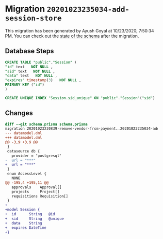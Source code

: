 # Migration `20201023235034-add-session-store`

This migration has been generated by Ayush Goyal at 10/23/2020, 7:50:34 PM.
You can check out the [state of the schema](./schema.prisma) after the migration.

## Database Steps

```sql
CREATE TABLE "public"."Session" (
"id" text   NOT NULL ,
"sid" text   NOT NULL ,
"data" text   NOT NULL ,
"expires" timestamp(3)   NOT NULL ,
PRIMARY KEY ("id")
)

CREATE UNIQUE INDEX "Session.sid_unique" ON "public"."Session"("sid")
```

## Changes

```diff
diff --git schema.prisma schema.prisma
migration 20201023230839-remove-vendor-from-payment..20201023235034-add-session-store
--- datamodel.dml
+++ datamodel.dml
@@ -3,9 +3,9 @@
 }
 datasource db {
   provider = "postgresql"
-  url = "***"
+  url = "***"
 }
 enum AccessLevel {
   NONE
@@ -195,4 +195,11 @@
   approvals    Approval[]
   projects     Project[]
   requisitions Requisition[]
 }
+
+model Session {
+  id      String   @id
+  sid     String   @unique
+  data    String
+  expires DateTime
+}
```


